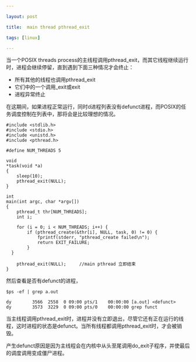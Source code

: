 ```yaml
---

layout: post  

title:  main thread pthread_exit

tags: [linux]

---
```


当一个POSIX threads process的主线程调用pthread\_exit，而其它线程继续运行时，进程会继续停留，直到遇到下面三种情况才会终止：

* 所有其他的线程也调用pthread\_exit
* 它们中的一个调用\_exit或exit
* 进程异常终止

在这期间，如果进程正常运行，同时d进程列表没有defunct进程，而POSIX的任务调度控制在列表中，那将会是比较理想的情况。


    #include <stdlib.h>
    #include <stdio.h>
	#include <unistd.h>
	#include <pthread.h>
	
	#define NUM_THREADS 5
	
	void 
	*task(void *a)
	{
		sleep(10);
		pthread_exit(NULL);
	}
	
	int
	main(int argc, char *argv[])
	{
		pthread_t thr[NUM_THREADS];
		int i;
		
		for (i = 0; i < NUM_THREADS; i++) {
			if (pthread_create(&thr[i], NULL, task, 0) != 0) {
				fprintf(stderr, "pthread_create failed\n");
				return EXIT_FAILURE;
			}
	  }
	
		pthread_exit(NULL);     //main pthread 立即结束
	}


然后查看是否有defunct的进程，
    

	$ps -ef | grep a.out

	dy        3566  2558  0 09:00 pts/1    00:00:00 [a.out] <defunct>
	dy        3573  3229  0 09:00 pts/0    00:00:00 grep funct

当主线程调用pthread\_exit时，进程并没有立即退出，尽管它还有正在运行的线程，这时进程的状态是defunct。当所有线程都调用pthread\_exit时，才会被销毁。

产生defunct原因是因为主线程会在内核中从头至尾调用do_exit子程序，并使最后的调度调用变成僵尸进程。